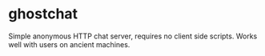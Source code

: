 # ghostchat
Simple anonymous HTTP chat server, requires no client side scripts. Works well with users on ancient machines.
